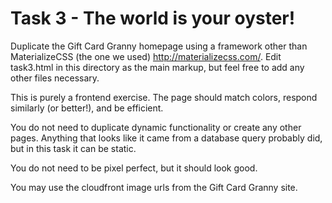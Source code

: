 # Task 3 - The world is your oyster!

Duplicate the Gift Card Granny homepage using a framework other than MaterializeCSS (the one we used) http://materializecss.com/. Edit task3.html in this directory as the main markup, but feel free to add any other files necessary.

This is purely a frontend exercise. The page should match colors, respond similarly (or better!), and be efficient.

You do not need to duplicate dynamic functionality or create any other pages. Anything that looks like it came from a database query probably did, but in this task it can be static.

You do not need to be pixel perfect, but it should look good.

You may use the cloudfront image urls from the Gift Card Granny site.
